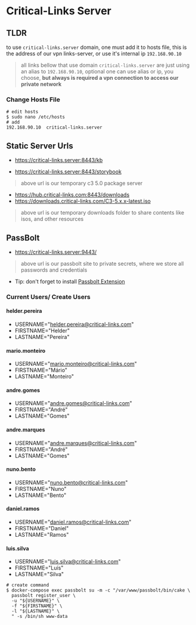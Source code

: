 # Critical-Links Server

## TLDR

to use `critical-links.server` domain, one must add it to hosts file, this is the address of our vpn links-server, or use it's internal ip `192.168.90.10`

> all links bellow that use domain `critical-links.server` are just using an alias to `192.168.90.10`, optional one can use alias or ip, you choose, **but always is required a vpn connection to access our private network**

### Change Hosts File

```shell
# edit hosts
$ sudo nano /etc/hosts
# add
192.168.90.10  critical-links.server
```

## Static Server Urls

- <https://critical-links.server:8443/kb>

- <https://critical-links.server:8443/storybook>

> above url is our temporary c3 5.0 package server

- <https://hub.critical-links.com:8443/downloads>
- <https://downloads.critical-links.com/C3-5.x.x-latest.iso>

> above url is our temporary downloads folder to share contents like isos, and other resources

## PassBolt

- <https://critical-links.server:9443/>

> above url is our passbolt site to private secrets, where we store all passwords and credentials

- Tip: don't forget to install [Passbolt Extension](https://chrome.google.com/webstore/detail/passbolt-extension/didegimhafipceonhjepacocaffmoppf)

### Current Users/ Create Users

#### helder.pereira

- USERNAME="helder.pereira@critical-links.com"
- FIRSTNAME="Helder"
- LASTNAME="Pereira"
  
#### mario.monteiro

- USERNAME="mario.monteiro@critical-links.com"
- FIRSTNAME="Mário"
- LASTNAME="Monteiro"

#### andre.gomes

- USERNAME="andre.gomes@critical-links.com"
- FIRSTNAME="André"
- LASTNAME="Gomes"

#### andre.marques

- USERNAME="andre.marques@critical-links.com"
- FIRSTNAME="André"
- LASTNAME="Gomes"

#### nuno.bento

- USERNAME="nuno.bento@critical-links.com"
- FIRSTNAME="Nuno"
- LASTNAME="Bento"
  
#### daniel.ramos

- USERNAME="daniel.ramos@critical-links.com"
- FIRSTNAME="Daniel"
- LASTNAME="Ramos"

#### luis.silva

- USERNAME="luis.silva@critical-links.com"
- FIRSTNAME="Luís"
- LASTNAME="Silva"

```shell
# create command
$ docker-compose exec passbolt su -m -c "/var/www/passbolt/bin/cake \
  passbolt register_user \
  -u "${USERNAME}" \
  -f "${FIRSTNAME}" \
  -l "${LASTNAME}" \
  " -s /bin/sh www-data
```
